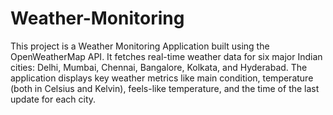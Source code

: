 # Weather-Monitoring
This project is a Weather Monitoring Application built using the OpenWeatherMap API. It fetches real-time weather data for six major Indian cities: Delhi, Mumbai, Chennai, Bangalore, Kolkata, and Hyderabad. The application displays key weather metrics like main condition, temperature (both in Celsius and Kelvin), feels-like temperature, and the time of the last update for each city.
